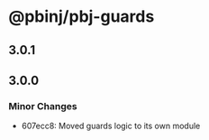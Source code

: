 # @pbinj/pbj-guards

## 3.0.1

## 3.0.0

### Minor Changes

- 607ecc8: Moved guards logic to its own module
